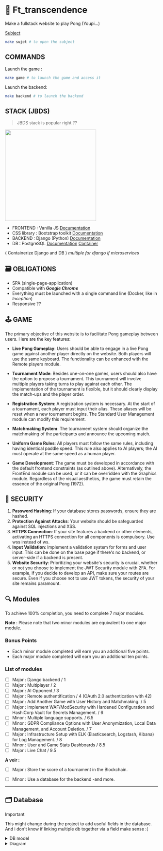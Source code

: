 # 🏓 Ft_transcendence

Make a fullstack website to play Pong (Youpi...)

[Subject](https://cdn.intra.42.fr/pdf/pdf/133398/en.subject.pdf)
```bash
make sujet # to open the subject
```

## COMMANDS

Launch the game :
```bash
make game # to launch the game and access it
```

Launch the backend:
```bash
make backend # to launch the backend
```

## STACK (JBDS)

> JBDS stack is popular right ??

<img width="300" height="300" src="https://media1.tenor.com/m/phyvUEXrZAUAAAAC/the-cat-in-the-hat-uh-no.gif"></img>

- FRONTEND : Vanilla JS [Documentation](https://www.w3schools.com/js/DEFAULT.asp)
- CSS library : Bootstrap toolkit [Documentation](https://getbootstrap.com/)
- BACKEND : Django (Python) [Documentation](https://docs.djangoproject.com/en/5.1/)
- DB : PostgreSQL [Documentation](https://www.postgresql.org/docs/current/) [Container](https://hub.docker.com/_/postgres/)

( Containerize Django and DB ) *multiple for django if microservices*

## 🗃️ OBLIGATIONS

- SPA (single-page-application)
- Compatible with ***Google Chrome***
- Everything must be launched with a single command line (Docker, like in *Inception*)
- Responsive ??

## 🕹️ GAME

The primary objective of this website is to facilitate Pong gameplay between users. Here are the key features:

- **Live Pong Gameplay**: Users should be able to engage in a live Pong game against another player directly on the website. Both players will use the same keyboard. The functionality can be enhanced with the Remote players module.

- **Tournament Mode**: Besides one-on-one games, users should also have the option to propose a tournament. This tournament will involve multiple players taking turns to play against each other. The implementation of the tournament is flexible, but it should clearly display the match-ups and the player order.

- **Registration System**: A registration system is necessary. At the start of a tournament, each player must input their alias. These aliases will be reset when a new tournament begins. The Standard User Management module can modify this requirement.

- **Matchmaking System**: The tournament system should organize the matchmaking of the participants and announce the upcoming match.

- **Uniform Game Rules**: All players must follow the same rules, including having identical paddle speed. This rule also applies to AI players; the AI must operate at the same speed as a human player.

- **Game Development**: The game must be developed in accordance with the default frontend constraints (as outlined above). Alternatively, the FrontEnd module can be used, or it can be overridden with the Graphics module. Regardless of the visual aesthetics, the game must retain the essence of the original Pong (1972).

## 🔐 SECURITY

1. **Password Hashing**: If your database stores passwords, ensure they are hashed.
2. **Protection Against Attacks**: Your website should be safeguarded against SQL injections and XSS.
3. **HTTPS Connection**: If your site features a backend or other elements, activating an HTTPS connection for all components is compulsory. Use wss instead of ws.
4. **Input Validation**: Implement a validation system for forms and user input. This can be done on the base page if there's no backend, or server-side if a backend is present.
5. **Website Security**: Prioritizing your website's security is crucial, whether or not you choose to implement the JWT Security module with 2FA. For example, if you decide to develop an API, make sure your routes are secure. Even if you choose not to use JWT tokens, the security of your site remains paramount.

## 🔍 Modules

To achieve 100% completion, you need to complete 7 major modules.

**Note** : Please note that two minor modules are equivalent to one major module.

### Bonus Points

- Each minor module completed will earn you an additional five points.
- Each major module completed will earn you an additional ten points.


### List of modules

- [ ] Major : Django backend / 1
- [ ] Major : Multiplayer / 2
- [ ] Major : AI Opponent / 3
- [ ] Major : Remote authentification / 4 (OAuth 2.0 authentication with 42)
- [ ] Major : Add Another Game with User History and Matchmaking. / 5
- [ ] Major : Implement WAF/ModSecurity with Hardened Configuration and HashiCorp Vault for Secrets Management. / 6
- [ ] Minor : Multiple language supports. / 6.5
- [ ] Minor : GDPR Compliance Options with User Anonymization, Local Data Management, and Account Deletion. / 7
- [ ] Major : Infrastructure Setup with ELK (Elasticsearch, Logstash, Kibana) for Log Management. / 8
- [ ] Minor : User and Game Stats Dashboards / 8.5
- [ ] Major : Live Chat / 9.5

**A voir :**
- [ ] Major : Store the score of a tournament in the Blockchain.
- [ ] Minor : Use a database for the backend -and more.


<hr>

## 🗂️ Database

> [!IMPORTANT]
> This might change during the project to add useful fields in the database. <br>
> And i don't know if linking multiple db together via a field make sense :(

<details>
<summary>DB model</summary>

```sql
CREATE SEQUENCE IF NOT EXISTS idk_id_seq;

CREATE TABLE IF NOT EXISTS idk (
  id bigint NOT NULL PRIMARY KEY DEFAULT nextval('idk_id_seq'),
  login char,
  email char,
  password char,
  profile_picture char,
  game_id bigint
);

CREATE TABLE IF NOT EXISTS "Other game" (
  game_id bigint NOT NULL PRIMARY KEY,
  victory_count bigint,
  lose_count bigint,
  played_count bigint
);

CREATE TABLE IF NOT EXISTS Pong (
  game_id bigint NOT NULL PRIMARY KEY,
  victory_count bigint,
  lose_count bigint,
  played_count bigint
);

CREATE TABLE IF NOT EXISTS users (
  id bigint NOT NULL PRIMARY KEY,
  login char
);

ALTER TABLE idk ADD CONSTRAINT idk_game_id_fk FOREIGN KEY (game_id) REFERENCES Pong (game_id);
ALTER TABLE idk ADD CONSTRAINT idk_game_id_fk_other FOREIGN KEY (game_id) REFERENCES "Other game" (game_id);
ALTER TABLE users ADD CONSTRAINT users_id_fk FOREIGN KEY (id) REFERENCES idk (id);
```

</details>

<details>
  <summary>Diagram</summary>

  <img src="https://cdn.discordapp.com/attachments/327077237184659457/1289189724866482287/DB_transcendence.png?ex=66f7eafe&is=66f6997e&hm=ff034f374398383059ac7a380b79071b09d177edfdda80d02fe427f62571f097&"></img>

</details>
